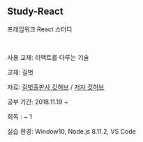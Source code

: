 ## Study-React

프레임워크 React 스터디

<br> 

사용 교재: 리액트를 다루는 기술<br> 

교재: 길벗 <br>

자료: [길벗출판사 깃허브](http://github.com/gilbutITbook/006946) / [저자 깃허브](https://github.com/velopert/learning-react)

공부 기간: 2018.11.19 ~ <br>

회독 : ~ 1 <br>

실습 환경: Window10, Node.js 8.11.2, VS Code
